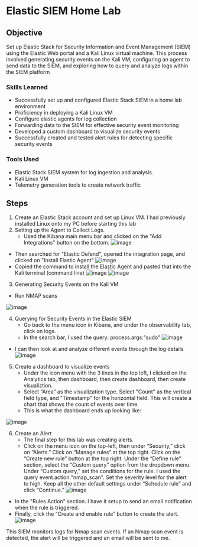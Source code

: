 # Elastic SIEM Home Lab

## Objective

Set up Elastic Stack for Security Information and Event Management (SIEM) using the Elastic Web portal and a Kali Linux virtual machine. This process involved generating security events on the Kali VM, configuring an agent to send data to the SIEM, and exploring how to query and analyze logs within the SIEM platform

### Skills Learned

- Successfully set up and configured Elastic Stack SIEM in a home lab environment
- Proficiency in deploying a Kali Linux VM
- Configure elastic agents for log collection
- Forwarding data to the SIEM for effective security event monitoring
- Developed a custom dashboard to visualize security events
- Successfully created and tested alert rules for detecting specific security events

### Tools Used

- Elastic Stack SIEM system for log ingestion and analysis.
- Kali Linux VM
- Telemetry generation tools to create network traffic

## Steps
1. Create an Elastic Stack account and set up Linux VM. I had previously installed Linux onto my PC before starting this lab
2. Setting up the Agent to Collect Logs.
   - Used the Kibana main menu bar and clicked on the "Add Integrations" button on the bottom.
![image](https://github.com/user-attachments/assets/087da525-0c2a-4321-882e-53dc0bb422e9)
  - Then searched for "Elastic Defend", opened the integration page, and clicked on "Install Elastic Agent"
![image](https://github.com/user-attachments/assets/839abaa8-e82e-464b-9917-53e4162b3086)
  - Copied the command to install the Elastic Agent and pasted that into the Kali terminal (command line)
![image](https://github.com/user-attachments/assets/fd5bb61e-6d1d-479d-844f-23c7ee71f719)
![image](https://github.com/user-attachments/assets/2c4b9d44-9c60-4ca9-8984-9da145cb006c)
3. Generating Security Events on the Kali VM
  - Run NMAP scans

![image](https://github.com/user-attachments/assets/b0537934-85b3-4328-a955-3a20d28d6de0)

4. Querying for Security Events in the Elastic SIEM
   - Go back to the menu icon in Kibana, and under the observability tab, click on logs.
   - In the search bar, I used the query: process.args:"sudo"
![image](https://github.com/user-attachments/assets/effc0b80-5cfc-4de3-9504-d7639053acc8)

  - I can then look at and analyze different events through the log details
![image](https://github.com/user-attachments/assets/996733e8-8380-4201-9833-e06737243c1f)

5. Create a dashboard to visualize events
   - Under the icon menu with the 3 lines in the top left, I clicked on the Analytics tab, then dashboard, then create dashboard, then create visualiztion.
   - Select “Area” as the visualization type. Select "Count" as the vertical field type, and "Timestamp" for the horizontal field. This will create a chart that shows the count of events over time.
   - This is what the dashboard ends up looking like:
   
![image](https://github.com/user-attachments/assets/707b9916-5254-4f0b-a329-3e9d8f83cb0d)

6. Create an Alert
   - The final step for this lab was creating alerts.
   - Click on the menu icon on the top-left, then under “Security,” click on “Alerts.” Click on “Manage rules” at the top right. Click on the “Create new rule” button at the top right. Under the “Define rule” section, select the “Custom query” option from the dropdown menu. Under “Custom query,” set the conditions for the rule. I used the query event.action:"nmap_scan". Set the severity level for the alert to high. Keep all the other default settings under “Schedule rule” and click “Continue.”
![image](https://github.com/user-attachments/assets/4b1bec07-fa90-4794-9bf4-de0c16ef3413)

  - In the "Rules Action" section. I have it setup to send an email notification when the rule is triggered.
  - Finally, click the “Create and enable rule” button to create the alert.
![image](https://github.com/user-attachments/assets/3d017875-4a62-41be-ad8b-999b8c2a37ed)

This SIEM monitors logs for Nmap scan events. If an Nmap scan event is detected, the alert will be triggered and an email will be sent to me.
